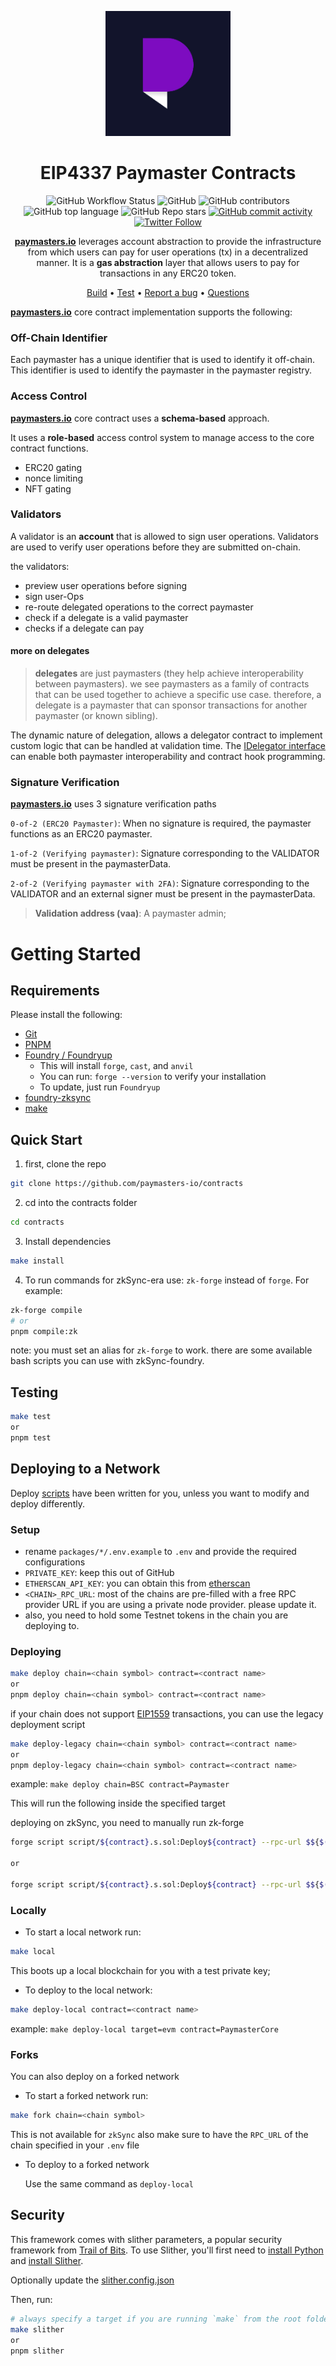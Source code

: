 <p align="center">
    <img src="./img/logo_normal.jpg" height="200">
</p>
<div align="center">
  <h1 align="center">
  EIP4337 Paymaster Contracts
  </h1>
</div>

<div align="center">

![GitHub Workflow Status](https://img.shields.io/github/actions/workflow/status/paymasters-io/contracts/test.yml)
![GitHub](https://img.shields.io/github/license/paymasters-io/contracts?logo=github)
![GitHub contributors](https://img.shields.io/github/contributors/paymasters-io/contracts?logo=github)
![GitHub top language](https://img.shields.io/github/languages/top/paymasters-io/contracts)
![GitHub Repo stars](https://img.shields.io/github/stars/paymasters-io/contracts?style=social)
[![GitHub commit activity](https://img.shields.io/github/commit-activity/y/paymasters-io/contracts?logo=github)](https://github.com/paymasters-io/contracts/commits/master)
[![Twitter Follow](https://img.shields.io/twitter/follow/paymasters_io?style=social)](https://twitter.com/paymasters_io)

**[paymasters.io](https://paymasters.io)** leverages account abstraction to provide the infrastructure from which users can pay for user operations (tx) in a decentralized manner. It is a **gas abstraction** layer that allows users to pay for transactions in any ERC20 token.

[Build](#getting-started) •
[Test](#testing) •
[Report a bug](https://github.com/paymasters-io/contracts/issues/new?assignees=&labels=bug&template=01_BUG_REPORT.md&title=bug%3A+)
• [Questions](https://t.me/paymasters_io)

</div>

**[paymasters.io](https://paymasters.io)** core contract implementation supports the following:

### Off-Chain Identifier

Each paymaster has a unique identifier that is used to identify it off-chain. This identifier is used to identify the paymaster in the paymaster registry.

### Access Control

**[paymasters.io](https://paymasters.io)** core contract uses a **schema-based** approach.

It uses a **role-based** access control system to manage access to the core contract functions.

- ERC20 gating
- nonce limiting
- NFT gating

### Validators

A validator is an **account** that is allowed to sign user operations. Validators are used to verify user operations before they are submitted on-chain.

the validators:

- preview user operations before signing
- sign user-Ops
- re-route delegated operations to the correct paymaster
- check if a delegate is a valid paymaster
- checks if a delegate can pay

#### more on delegates

> **delegates** are just paymasters (they help achieve interoperability between paymasters). we see paymasters as a family of contracts that can be used together to achieve a specific use case. therefore, a delegate is a paymaster that can sponsor transactions for another paymaster (or known sibling).

The dynamic nature of delegation, allows a delegator contract to implement custom logic that can be handled at validation time.
The [IDelegator interface](./src/interfaces/IDelegator.sol) can enable both paymaster interoperability and contract hook programming.

### Signature Verification

**[paymasters.io](https://paymasters.io)** uses 3 signature verification paths

`0-of-2 (ERC20 Paymaster)`: When no signature is required, the paymaster functions as an ERC20 paymaster.

`1-of-2 (Verifying paymaster)`: Signature corresponding to the VALIDATOR must be present in the paymasterData.

`2-of-2 (Verifying paymaster with 2FA)`: Signature corresponding to the VALIDATOR and an external signer must be present in the paymasterData.

  > **Validation address (vaa)**: A paymaster admin;

# Getting Started

## Requirements

Please install the following:

- [Git](https://git-scm.com/book/en/v2/Getting-Started-Installing-Git)  
- [PNPM](https://pnpm.io/installation)
- [Foundry / Foundryup](https://github.com/gakonst/foundry)
  - This will install `forge`, `cast`, and `anvil`
  - You can run: `forge --version` to verify your installation
  - To update, just run `Foundryup`
- [foundry-zksync](https://github.com/matter-labs/foundry-zksync)
- [make](https://askubuntu.com/questions/161104/how-do-i-install-make)

## Quick Start

1. first, clone the repo

  ```sh
  git clone https://github.com/paymasters-io/contracts
  ```

2. cd into the contracts folder

  ```sh
  cd contracts
  ```

3. Install dependencies

  ```sh
  make install 
  ```

4. To run commands for zkSync-era use: `zk-forge` instead of `forge`. For example:

  ```sh
  zk-forge compile
  # or
  pnpm compile:zk
  ```

note: you must set an alias for `zk-forge` to work. there are some available bash scripts you can use with zkSync-foundry.

## Testing

```sh
make test
or 
pnpm test
```

## Deploying to a Network

Deploy [scripts](https://book.getfoundry.sh/tutorials/solidity-scripting.html) have been written for you, unless you want to modify and deploy differently.

### Setup

- rename `packages/*/.env.example` to `.env` and provide the required configurations
- `PRIVATE_KEY`: keep this out of GitHub
- `ETHERSCAN_API_KEY`: you can obtain this from [etherscan](https://etherscan.io)
- `<CHAIN>_RPC_URL`: most of the chains are pre-filled with a free RPC provider URL if you are using a private node provider. please update it.
- also, you need to hold some Testnet tokens in the chain you are deploying to.

### Deploying

```sh
make deploy chain=<chain symbol> contract=<contract name>
or 
pnpm deploy chain=<chain symbol> contract=<contract name>
```

if your chain does not support [EIP1559](https://eips.ethereum.org/EIPS/eip-1559) transactions, you can use the legacy deployment script

```sh
make deploy-legacy chain=<chain symbol> contract=<contract name>
or
pnpm deploy-legacy chain=<chain symbol> contract=<contract name>
```

example: `make deploy chain=BSC contract=Paymaster`

This will run the following inside the specified target

deploying on zkSync, you need to manually run zk-forge

```sh
forge script script/${contract}.s.sol:Deploy${contract} --rpc-url $${$(CHAIN)_RPC_URL}  --private-key ${PRIVATE_KEY} --broadcast --verify --etherscan-api-key ${ETHERSCAN_API_KEY}  -vv

or

forge script script/${contract}.s.sol:Deploy${contract} --rpc-url $${$(CHAIN)_RPC_URL}  --private-key ${PRIVATE_KEY} --broadcast --legacy  -vv
```

### Locally

- To start a local network run:

```sh
make local
```

This boots up a local blockchain for you with a test private key;

- To deploy to the local network:

```sh
make deploy-local contract=<contract name>
```

example: `make deploy-local target=evm contract=PaymasterCore`

### Forks

You can also deploy on a forked network

- To start a forked network run:

```sh
make fork chain=<chain symbol>
```

This is not available for `zkSync` also make sure to have the  `RPC_URL` of the chain specified in your `.env` file

- To deploy to a forked network
  
  Use the same command as `deploy-local`

<!-- ### Using the Factory

The factory deployed at the address: `...`` in most EVM chains, allows you to deterministically deploy a paymaster contract on the same address across different chains. except for zkEVMs with native account abstraction.
Using [Foundry's cast](https://book.getfoundry.sh/cast/) or [zkCast from Foundry-zkSync](https://github.com/matter-labs/foundry-zksync), you can deploy a paymaster from the factory.

> make sure you have your private key.

To use the Factory:

```sh
# admin: the validation address
# salt: the deployment salt
# choice: 1 or 2 (general or approval based paymaster)
make factory-deploy chain=<chain> admin=<admin address> salt=<deployment salt>
```

example: `make factory-deploy chain=BSC admin=0xB8AF7Fa3DBF5D0c557b6b6dC874c3CC85B0E8d95 salt=21`. Note salted deployments are not available on chains without the `CREATE2` factory. -->

## Security

This framework comes with slither parameters, a popular security framework from [Trail of Bits](https://www.trailofbits.com/). To use Slither, you'll first need to [install Python](https://www.python.org/downloads/) and [install Slither](https://github.com/crytic/slither#how-to-install).

Optionally update the [slither.config.json](./packages/evm/slither.config.json)

Then, run:

```sh
# always specify a target if you are running `make` from the root folder
make slither
or 
pnpm slither
```
